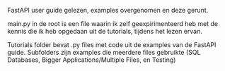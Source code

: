 FastAPI user guide gelezen, examples overgenomen en deze gerunt.

main.py in de root is een file waarin ik zelf geexpirimenteerd heb met de kennis die ik heb opgedaan uit de tutorials, tijdens het lezen ervan.

Tutorials folder bevat .py files met code uit de examples van de FastAPI guide. Subfolders zijn examples die meerdere files gebruikte (SQL Databases, Bigger Applications/Multiple Files, en Testing)
